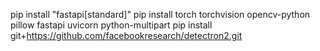 pip install "fastapi[standard]"
pip install torch torchvision opencv-python pillow fastapi uvicorn python-multipart
pip install git+https://github.com/facebookresearch/detectron2.git
